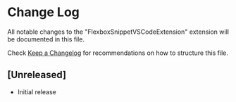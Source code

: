 # Change Log

All notable changes to the "FlexboxSnippetVSCodeExtension" extension will be documented in this file.

Check [Keep a Changelog](http://keepachangelog.com/) for recommendations on how to structure this file.

## [Unreleased]

- Initial release
